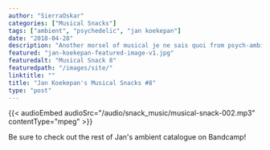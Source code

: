 ```yaml
---
author: "SierraOskar"
categories: ["Musical Snacks"]
tags: ["ambient", "psychedelic", "jan koekepan"]
date: "2018-04-28"
description: "Another morsel of musical je ne sais quoi from psych-ambient voyager Jan Koekepan..."
featured: "jan-koekepan-featured-image-v1.jpg"
featuredalt: "Musical Snack 8"
featuredpath: "/images/site/"
linktitle: ""
title: "Jan Koekepan's Musical Snacks #8"
type: "post"
---
```


{{< audioEmbed audioSrc="/audio/snack_music/musical-snack-002.mp3" contentType="mpeg" >}}

Be sure to check out the rest of Jan's ambient catalogue on Bandcamp!
